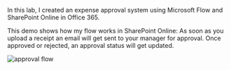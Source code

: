 In this lab, I created an expense approval system using Microsoft Flow and SharePoint Online in Office 365. 

This demo shows how my flow works in SharePoint Online: 
As soon as you upload a receipt an email will get sent to your manager for approval. 
Once approved or rejected, an approval status will get updated. 

![approval flow](https://user-images.githubusercontent.com/14170402/41006070-43715f8e-68dd-11e8-97a4-ffad765ecfa5.gif)
